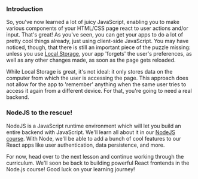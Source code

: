 ### Introduction

So, you've now learned a lot of juicy JavaScript, enabling you to make various components of your HTML/CSS page react to user actions and/or input. That's great! As you've seen, you can get your apps to do a lot of pretty cool things already, just using client-side JavaScript. You may have noticed, though, that there is still an important piece of the puzzle missing: unless you use [Local Storage](http://coding.smashingmagazine.com/2010/10/11/local-storage-and-how-to-use-it/), your app 'forgets' the user's preferences, as well as any other changes made, as soon as the page gets reloaded.

While Local Storage is great, it's not ideal: it only stores data on the computer from which the user is accessing the page. This approach does not allow for the app to 'remember' anything when the same user tries to access it again from a different device. For that, you're going to need a real backend.

### NodeJS to the rescue! 

NodeJS is a JavaScript runtime environment which will let you build an entire backend with JavaScript. We'll learn all about it in our [NodeJS course](https://www.theodinproject.com/paths/full-stack-javascript/courses/nodejs). With Node, we'll be able to add a bunch of cool features to our React apps like user authentication, data persistence, and more. 

For now, head over to the next lesson and continue working through the curriculum. We'll soon be back to building powerful React frontends in the Node.js course! Good luck on your learning journey!
